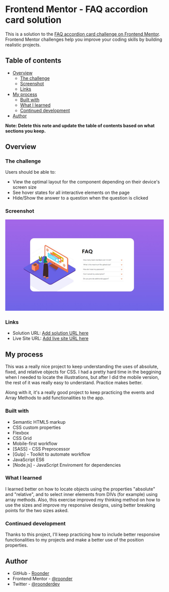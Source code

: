 # Frontend Mentor - FAQ accordion card solution

This is a solution to the [FAQ accordion card challenge on Frontend Mentor](https://www.frontendmentor.io/challenges/faq-accordion-card-XlyjD0Oam). Frontend Mentor challenges help you improve your coding skills by building realistic projects. 

## Table of contents

- [Overview](#overview)
  - [The challenge](#the-challenge)
  - [Screenshot](#screenshot)
  - [Links](#links)
- [My process](#my-process)
  - [Built with](#built-with)
  - [What I learned](#what-i-learned)
  - [Continued development](#continued-development)
- [Author](#author)

**Note: Delete this note and update the table of contents based on what sections you keep.**

## Overview

### The challenge

Users should be able to:

- View the optimal layout for the component depending on their device's screen size
- See hover states for all interactive elements on the page
- Hide/Show the answer to a question when the question is clicked

### Screenshot

![](./screenshot.jpg)

### Links

- Solution URL: [Add solution URL here](https://your-solution-url.com)
- Live Site URL: [Add live site URL here](https://your-live-site-url.com)

## My process

This was a really nice project to keep understanding the uses of absolute, fixed, and relative objects for CSS. I had a pretty hard time in the beggining when I needed to locate the illustrations, but after I did the mobile version, the rest of it was really easy to understand. Practice makes better.

Along with it, it's a really good project to keep practicing the events and Array Methods to add functionalities to the app.

### Built with

- Semantic HTML5 markup
- CSS custom properties
- Flexbox
- CSS Grid
- Mobile-first workflow
- [SASS] - CSS Preprocessor
- [Gulp] - Toolkit to automate workflow
- JavaScript ES6
- [Node.js] - JavaScript Enviroment for dependencies

### What I learned

I learned better on how to locate objects using the properties "absolute" and "relative", and to select inner elements from DIVs (for example) using array methods. Also, this exercise improved my thinking method on how to use the sizes and improve my responsive designs, using better breaking points for the two sizes asked.

### Continued development

Thanks to this project, I'll keep practicing how to include better responsive functionalities to my projects and make a better use of the position properties.

## Author

- GitHub - [Roonder](https://github.com/roonder)
- Frontend Mentor - [@roonder](https://www.frontendmentor.io/profile/roonder)
- Twitter - [@roonderdev](https://www.twitter.com/roonderdev)
